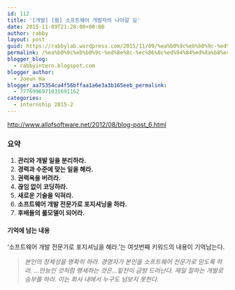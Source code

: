 ```yaml
---
id: 112
title: '[개발] [펌] 소프트웨어 개발자의 나아갈 길'
date: 2015-11-09T21:28:00+00:00
author: rabby
layout: post
guid: https://rabbylab.wordpress.com/2015/11/09/%ea%b0%9c%eb%b0%9c-%ed%8e%8c-%ec%86%8c%ed%94%84%ed%8a%b8%ec%9b%a8%ec%96%b4-%ea%b0%9c%eb%b0%9c%ec%9e%90%ec%9d%98-%eb%82%98%ec%95%84%ea%b0%88-%ea%b8%b8
permalink: /%ea%b0%9c%eb%b0%9c-%ed%8e%8c-%ec%86%8c%ed%94%84%ed%8a%b8%ec%9b%a8%ec%96%b4-%ea%b0%9c%eb%b0%9c%ec%9e%90%ec%9d%98-%eb%82%98%ec%95%84%ea%b0%88-%ea%b8%b8/
blogger_blog:
  - rabbyintern.blogspot.com
blogger_author:
  - Joeun Ha
blogger_aa75354ca4f56bffaa1a6e3a3b165eeb_permalink:
  - 7776996971035691162
categories:
  - internship 2015-2
---
```

<http://www.allofsoftware.net/2012/08/blog-post_6.html>

### 요약

  1. **관리와 개발 일을 분리하라.**
  2. **경력과 수준에 맞는 일을 해라.**
  3. **권력욕을 버려라.**
  4. **끊임 없이 코딩하라.**
  5. **새로운 기술을 익혀라.**
  6. **소프트웨어 개발 전문가로 포지셔닝을 하라.**
  7. **후배들의 롤모델이 되어라.**

#### 기억에 남는 내용

&#8216;소프트웨어 개발 전문가로 포지셔닝을 해라.&#8217;는 여섯번째 키워드의 내용이 기억남는다.
  


<blockquote class="tr_bq">
  <i><span style="color:#666666;">본인의 정체성을 명확히 하라. 경영자가 본인을 소프트웨어 전문가로 믿도록 하라. &#8230;만능인 것처럼 행세하는 것은&#8230;밑천이 금방 드러난다. 제일 잘하는 개발로 승부를 하라. 이는 회사 내에서 누구도 넘보지 못한다.</span></i></p>
</blockquote>